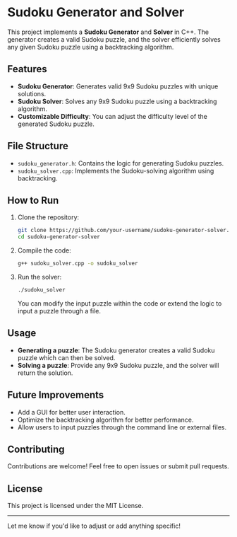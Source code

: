 # Sudoku Generator and Solver

This project implements a **Sudoku Generator** and **Solver** in C++. The generator creates a valid Sudoku puzzle, and the solver efficiently solves any given Sudoku puzzle using a backtracking algorithm.

## Features

- **Sudoku Generator**: Generates valid 9x9 Sudoku puzzles with unique solutions.
- **Sudoku Solver**: Solves any 9x9 Sudoku puzzle using a backtracking algorithm.
- **Customizable Difficulty**: You can adjust the difficulty level of the generated Sudoku puzzle.
  
## File Structure

- `sudoku_generator.h`: Contains the logic for generating Sudoku puzzles.
- `sudoku_solver.cpp`: Implements the Sudoku-solving algorithm using backtracking.

## How to Run

1. Clone the repository:
   ```bash
   git clone https://github.com/your-username/sudoku-generator-solver.git
   cd sudoku-generator-solver
   ```

2. Compile the code:
   ```bash
   g++ sudoku_solver.cpp -o sudoku_solver
   ```

3. Run the solver:
   ```bash
   ./sudoku_solver
   ```

   You can modify the input puzzle within the code or extend the logic to input a puzzle through a file.

## Usage

- **Generating a puzzle**: The Sudoku generator creates a valid Sudoku puzzle which can then be solved.
- **Solving a puzzle**: Provide any 9x9 Sudoku puzzle, and the solver will return the solution.

## Future Improvements

- Add a GUI for better user interaction.
- Optimize the backtracking algorithm for better performance.
- Allow users to input puzzles through the command line or external files.

## Contributing

Contributions are welcome! Feel free to open issues or submit pull requests.

## License

This project is licensed under the MIT License.

---

Let me know if you'd like to adjust or add anything specific!
